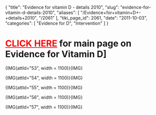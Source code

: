 {
  "title": "Evidence for vitamin D - details 2010",
  "slug": "evidence-for-vitamin-d-details-2010",
  "aliases": [
    "/Evidence+for+vitamin+D+-+details+2010",
    "/2061"
  ],
  "tiki_page_id": 2061,
  "date": "2011-10-03",
  "categories": [
    "Evidence for D",
    "Intervention"
  ]
}


# <a href="/posts/click-here" style="color: red; text-decoration: underline;" title="This link has an unknown page_id: 288">CLICK HERE</a> for main page on Evidence for Vitamin D]

{IMG(attId="53", width = 1100)}{IMG}

{IMG(attId="54", width = 1100)}{IMG}

{IMG(attId="55", width = 1100)}{IMG}

{IMG(attId="56", width = 1100)}{IMG}

{IMG(attId="57", width = 1100)}{IMG}

